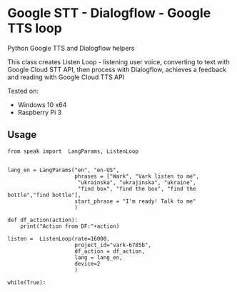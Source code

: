 # Google STT - Dialogflow - Google TTS loop
Python Google TTS and Dialogflow helpers

This class creates Listen Loop - listening user voice, converting to text with Google Cloud STT API, then process with Dialogflow, achieves a feedback and reading with Google Cloud TTS API

Tested on:
* Windows 10 x64
* Raspberry Pi 3



Usage
-----

```
from speak import  LangParams, ListenLoop


lang_en = LangParams("en", "en-US",
                     phrases = ["Wark", "Vark listen to me",
                      "ukrainska", "ukrajinska", "ukraine",
                      "find box", "find the box", "find the bottle","find bottle"],
                     start_phrase = "I'm ready! Talk to me"
                     )

def df_action(action):
    print("Action from DF:"+action)

listen =  ListenLoop(rate=16000,
                     project_id="vark-6785b",
                     df_action = df_action,
                     lang = lang_en,
                     device=2
                     )

while(True):
```
